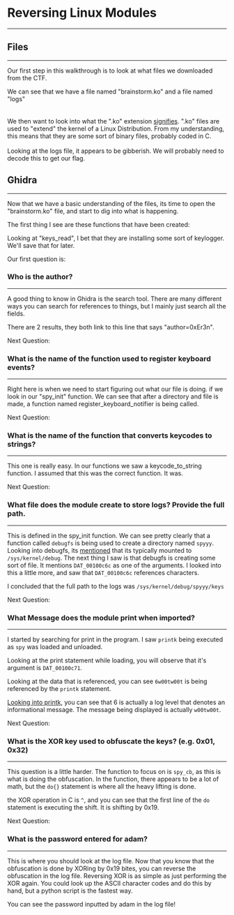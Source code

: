 # Reversing Linux Modules
---

## Files
---

Our first step in this walkthrough is to look at what files we downloaded from the CTF.

We can see that we have a file named "brainstorm.ko" and a file named "logs"
<br>
<br>
<br>
We then want to look into what the ".ko" extension [signifies](https://docs.legato.io/latest/getStartedKO.html). ".ko" files are used to "extend" the kernel of a Linux Distribution.  From my understanding, this means that they are some sort of binary files, probably coded in C.
<br><br>
Looking at the logs file, it appears to be gibberish. We will probably need to decode this to get our flag.

 
 
## Ghidra
---
 
Now that we have a basic understanding of the files, its time to open the "brainstorm.ko" file, and start to dig into what is happening. 

The first thing I see are these functions that have been created:
 

 
Looking at "keys_read", I bet that they are installing some sort of keylogger. We'll save that for later.
 
 
Our first question is: 
 
 
### **Who is the author?**
---
 
A good thing to know in Ghidra is the search tool. There are many different ways you can search for references to things, but I mainly just search all the fields.
 
 
 
There are 2 results, they both link to this line that says "author=0xEr3n".
 
 
 
Next Question:
 
 
### **What is the name of the function used to register keyboard events?**
---
 
Right here is when we need to start figuring out what our file is doing. if we look in our "spy_init" function. We can see that after a directory and file is made, a function named register_keyboard_notifier is being called. 
 
 

Next Question:
 
 
### **What is the name of the function that converts keycodes to strings?**
---
 
This one is really easy. In our functions we saw a keycode_to_string function. I assumed that this was the correct function. It was.
 
 
 
Next Question:
 
 
### What file does the module create to store logs? Provide the full path.
---
 
This is defined in the spy_init function. We can see pretty clearly that a function called `debugfs` is being used to create a directory named `spyyy`. Looking into debugfs, its [mentioned](https://docs.kernel.org/filesystems/debugfs.html) that its typically mounted to `/sys/kernel/debug`. The next thing I saw is that debugfs is creating some sort of file. It mentions `DAT_00100c6c` as one of the arguments. I looked into this a little more, and saw that `DAT_00100c6c` references characters.
 
 
 
I concluded that the full path to the logs was `/sys/kernel/debug/spyyy/keys`
 
Next Question:
 
 
### **What Message does the module print when imported?**
---
 
I started by searching for print in the program. I saw `printk` being executed as `spy` was loaded and unloaded.
 
 
 
Looking at the print statement while loading, you will observe that it's argument is `DAT_00100c71`.
 
 
 
Looking at the data that is referenced, you can see `6w00tw00t` is being referenced by the `printk` statement.
 
 
 
[Looking into printk](https://en.wikipedia.org/wiki/Printk), you can see that 6 is actually a log level that denotes an informational message. The message being displayed is actually `w00tw00t`.
 
Next Question:
 
 
### **What is the XOR key used to obfuscate the keys? (e.g. 0x01, 0x32)**
---
 
This question is a little harder. The function to focus on is `spy_cb`, as this is what is doing the obfuscation. In the function, there appears to be a lot of math, but the `do{}` statement is where all the heavy lifting is done. 
 
 
 
the XOR operation in C is `^`, and you can see that the first line of the `do` statement is executing the shift. It is shifting by 0x19.
 
Next Question:
 
 
### **What is the password entered for adam?**
---
 
This is where you should look at the log file. Now that you know that the obfuscation is done by XORing by 0x19 bites, you can reverse the obfuscation in the log file. Reversing XOR is as simple as just performing the XOR again. You could look up the ASCII character codes and do this by hand, but a python script is the fastest way.
 
 
 
You can see the password inputted by adam in the log file!
